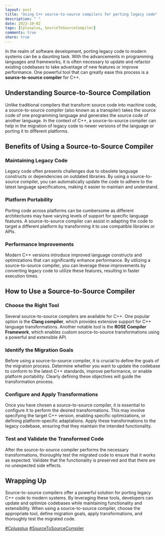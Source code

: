 ```yaml
---
layout: post
title: "Using C++ source-to-source compilers for porting legacy code"
description: " "
date: 2023-10-02
tags: [Cplusplus, SourceToSourceCompiler]
comments: true
share: true
---
```


In the realm of software development, porting legacy code to modern systems can be a daunting task. With the advancements in programming languages and frameworks, it is often necessary to update and refactor existing codebases to take advantage of new features or improve performance. One powerful tool that can greatly ease this process is a **source-to-source compiler** for C++.

## Understanding Source-to-Source Compilation

Unlike traditional compilers that transform source code into machine code, a source-to-source compiler (also known as a transpiler) takes the source code of one programming language and generates the source code of another language. In the context of C++, a source-to-source compiler can help in the migration of legacy code to newer versions of the language or porting it to different platforms.

## Benefits of Using a Source-to-Source Compiler

### Maintaining Legacy Code

Legacy code often presents challenges due to obsolete language constructs or dependencies on outdated libraries. By using a source-to-source compiler, you can automatically update the code to adhere to the latest language specifications, making it easier to maintain and understand.

### Platform Portability

Porting code across platforms can be cumbersome as different architectures may have varying levels of support for specific language features. A source-to-source compiler can assist in adapting the code to target a different platform by transforming it to use compatible libraries or APIs.

### Performance Improvements

Modern C++ versions introduce improved language constructs and optimizations that can significantly enhance performance. By utilizing a source-to-source compiler, you can leverage these improvements by converting legacy code to utilize these features, resulting in faster execution times.

## How to Use a Source-to-Source Compiler

### Choose the Right Tool

Several source-to-source compilers are available for C++. One popular option is the **Clang compiler**, which provides extensive support for C++ language transformations. Another notable tool is the **ROSE Compiler Framework**, which enables custom source-to-source transformations using a powerful and extensible API.

### Identify the Migration Goals

Before using a source-to-source compiler, it is crucial to define the goals of the migration process. Determine whether you want to update the codebase to conform to the latest C++ standards, improve performance, or enable platform portability. Clearly defining these objectives will guide the transformation process.

### Configure and Apply Transformations

Once you have chosen a source-to-source compiler, it is essential to configure it to perform the desired transformations. This may involve specifying the target C++ version, enabling specific optimizations, or defining platform-specific adaptations. Apply these transformations to the legacy codebase, ensuring that they maintain the intended functionality.

### Test and Validate the Transformed Code

After the source-to-source compiler performs the necessary transformations, thoroughly test the migrated code to ensure that it works as expected. Validate that the functionality is preserved and that there are no unexpected side effects.

## Wrapping Up

Source-to-source compilers offer a powerful solution for porting legacy C++ code to modern systems. By leveraging these tools, developers can update and optimize codebases while maintaining functionality and extensibility. When using a source-to-source compiler, choose the appropriate tool, define migration goals, apply transformations, and thoroughly test the migrated code.

[#Cplusplus](https://example.com/Cplusplus) [#SourceToSourceCompiler](https://example.com/SourceToSourceCompiler)